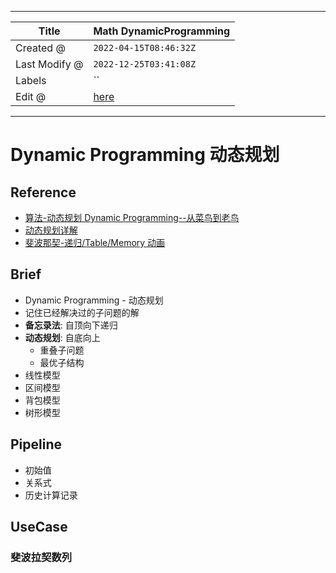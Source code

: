 -----

| Title         | Math DynamicProgramming                               |
| ------------- | ----------------------------------------------------- |
| Created @     | `2022-04-15T08:46:32Z`                                |
| Last Modify @ | `2022-12-25T03:41:08Z`                                |
| Labels        | \`\`                                                  |
| Edit @        | [here](https://github.com/junxnone/aiwiki/issues/310) |

-----

# Dynamic Programming 动态规划

## Reference

  - [算法-动态规划 Dynamic
    Programming--从菜鸟到老鸟](https://blog.csdn.net/u013309870/article/details/75193592)
  - [动态规划详解](https://cloud.tencent.com/developer/article/1817113)
  - [斐波那契-递归/Table/Memory
    动画](https://www.cs.usfca.edu/~galles/visualization/DPFib.html)

## Brief

  - Dynamic Programming - 动态规划
  - 记住已经解决过的子问题的解
  - **备忘录法**: 自顶向下递归
  - **动态规划**: 自底向上
      - 重叠子问题
      - 最优子结构
  - 线性模型
  - 区间模型
  - 背包模型
  - 树形模型

## Pipeline

  - 初始值
  - 关系式
  - 历史计算记录

## UseCase

### 斐波拉契数列
